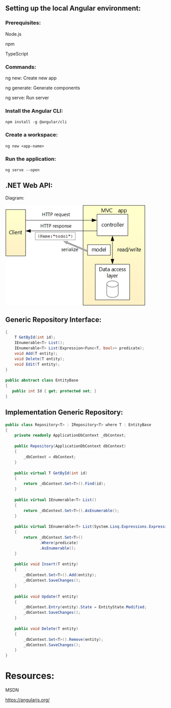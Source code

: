 ## Setting up the local Angular environment:

### Prerequisites:

Node.js

npm

TypeScript

### Commands:

ng new: Create new app
 
ng generate: Generate components

ng serve: Run server


### Install the Angular CLI:

```npm
npm install -g @angular/cli
```

### Create a workspace:

```npm
ng new <app-name>
```

### Run the application:

```npm
ng serve --open
```

## .NET Web API:

Diagram:

![](images/architecture.png)

## Generic Repository Interface:

```C#
{
    T GetById(int id);
    IEnumerable<T> List();
    IEnumerable<T> List(Expression<Func<T, bool>> predicate);
    void Add(T entity);
    void Delete(T entity);
    void Edit(T entity);
}
 
public abstract class EntityBase
{
   public int Id { get; protected set; }
}
```

## Implementation Generic Repository:

```C#
public class Repository<T> : IRepository<T> where T : EntityBase
{
    private readonly ApplicationDbContext _dbContext;

    public Repository(ApplicationDbContext dbContext)
    {
        _dbContext = dbContext;
    }

    public virtual T GetById(int id)
    {
        return _dbContext.Set<T>().Find(id);
    }

    public virtual IEnumerable<T> List()
    {
        return _dbContext.Set<T>().AsEnumerable();
    }

    public virtual IEnumerable<T> List(System.Linq.Expressions.Expression<Func<T, bool>> predicate)
    {
        return _dbContext.Set<T>()
               .Where(predicate)
               .AsEnumerable();
    }

    public void Insert(T entity)
    {
        _dbContext.Set<T>().Add(entity);
        _dbContext.SaveChanges();
    }

    public void Update(T entity)
    {
        _dbContext.Entry(entity).State = EntityState.Modified;
        _dbContext.SaveChanges();
    }

    public void Delete(T entity)
    {
        _dbContext.Set<T>().Remove(entity);
        _dbContext.SaveChanges();
    }
}
```

# Resources:
MSDN

https://angularjs.org/
